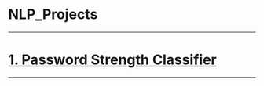 # NLP_Projects

<hr> </hr>

# <a href="https://tinyurl.com/ygcxlzyo" target="_blank">1. Password Strength Classifier</a>

<hr> </hr>

